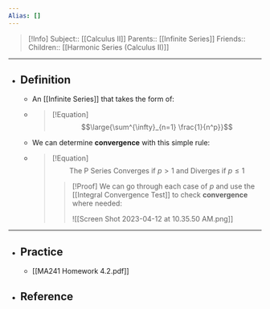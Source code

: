 ```yaml
---
Alias: []
---
```

> [!Info]
> Subject:: [[Calculus II]]
> Parents:: [[Infinite Series]]
> Friends:: 
> Children:: [[Harmonic Series (Calculus II)]]
---
- ## Definition
	- An [[Infinite Series]] that takes the form of:
	- > [!Equation]
	  > $$\large{\sum^{\infty}_{n=1} \frac{1}{n^p}}$$
	- We can determine **convergence** with this simple rule:
	- > [!Equation]
	  > $$\text{The P Series Converges if }p>1\text{ and Diverges if }p\leq 1$$
	  > 
	  > > [!Proof]
	  > > We can go through each case of $p$ and use the [[Integral Convergence Test]] to check **convergence** where needed:
	  > > 
	  > > ![[Screen Shot 2023-04-12 at 10.35.50 AM.png]]
---
- ## Practice
	- [[MA241 Homework 4.2.pdf]]
- ## Reference